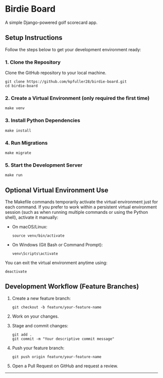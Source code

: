 # Birdie Board

A simple Django-powered golf scorecard app.

## Setup Instructions

Follow the steps below to get your development environment ready:

### 1. Clone the Repository

Clone the GitHub repository to your local machine.

    git clone https://github.com/kpfuller28/birdie-board.git
    cd birdie-board

### 2. Create a Virtual Environment (only required the first time)

    make venv

### 3. Install Python Dependencies

    make install

### 4. Run Migrations

    make migrate

### 5. Start the Development Server

    make run

## Optional Virtual Environment Use

The Makefile commands temporarily activate the virtual environment just for each command. If you prefer to work within a persistent virtual environment session (such as when running multiple commands or using the Python shell), activate it manually:

- On macOS/Linux:

      source venv/bin/activate

- On Windows (Git Bash or Command Prompt):

      venv\Scripts\activate

You can exit the virtual environment anytime using:

    deactivate

## Development Workflow (Feature Branches)

1. Create a new feature branch:

       git checkout -b feature/your-feature-name

2. Work on your changes.

3. Stage and commit changes:

       git add .
       git commit -m "Your descriptive commit message"

4. Push your feature branch:

       git push origin feature/your-feature-name

5. Open a Pull Request on GitHub and request a review.

---